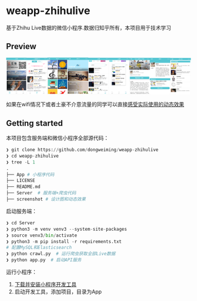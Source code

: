 # weapp-zhihulive


基于Zhihu Live数据的微信小程序.数据归知乎所有，本项目用于技术学习

## Preview

![设计图](./screenshot/zhihulive.png)

如果在wifi情况下或者土豪不介意流量的同学可以直接[感受实际使用的动态效果](./screenshot/zhihulive.gif)

## Getting started

本项目包含服务端和微信小程序全部源代码：

```python
❯ git clone https://github.com/dongweiming/weapp-zhihulive
❯ cd weapp-zhihulive
❯ tree -L 1
.
├── App # 小程序代码
├── LICENSE
├── README.md
├── Server  # 服务端+爬虫代码
├── screenshot # 设计图和动态效果
```

启动服务端：

```python
❯ cd Server 
❯ python3 -m venv venv3 --system-site-packages
❯ source venv3/bin/activate
❯ python3 -m pip install -r requirements.txt
# 配置MySQL和Elasticsearch
❯ python crawl.py  # 运行爬虫获取全部Live数据
❯ python app.py  # 启动API服务
```

运行小程序：

1. [下载并安装小程序开发工具](https://mp.weixin.qq.com/debug/wxadoc/dev/devtools/download.html)
2. 启动开发工具，添加项目，目录为App
